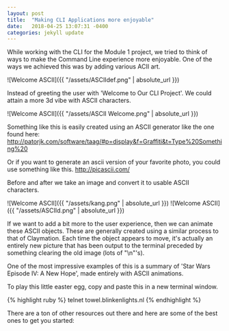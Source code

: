 ```yaml
---
layout: post
title:  "Making CLI Applications more enjoyable"
date:   2018-04-25 13:07:31 -0400
categories: jekyll update
---
```


While working with the CLI for the Module 1 project, we tried to think of ways to make the Command Line experience more enjoyable.  One of the ways we achieved this was by adding various ACII art.  

![Welcome ASCII]({{ "/assets/ASCIIdef.png" | absolute_url }})

Instead of greeting the user with 'Welcome to Our CLI Project'.  We could attain a more 3d vibe with ASCII characters.

![Welcome ASCII]({{ "/assets/ASCII Welcome.png" | absolute_url }})

Something like this is easily created using an ASCII generator like the one found here: http://patorjk.com/software/taag/#p=display&f=Graffiti&t=Type%20Something%20

Or if you want to generate an ascii version of your favorite photo, you could use something like this.
http://picascii.com/

Before and after we take an image and convert it to usable ASCII characters.

![Welcome ASCII]({{ "/assets/kang.png" | absolute_url }})
![Welcome ASCII]({{ "/assets/ASCIId.png" | absolute_url }})

If we want to add a bit more to the user experience, then we can animate these ASCII objects. These are generally created using a similar process to that of Claymation.  Each time the object appears to move, it's actually an entirely new picture that has been output to the terminal preceded by something clearing the old image (lots of "\n"'s).

One of the most impressive examples of this is a summary of 'Star Wars Episode IV: A New Hope', made entirely with ASCII animations.  

To play this little easter egg, copy and paste this in a new terminal window.

{% highlight ruby %}
  telnet towel.blinkenlights.nl
{% endhighlight %}


There are a ton of other resources out there and here are some of the best ones to get you started:





[jekyll-docs]: https://jekyllrb.com/docs/home
[jekyll-gh]:   https://github.com/jekyll/jekyll
[jekyll-talk]: https://talk.jekyllrb.com/
